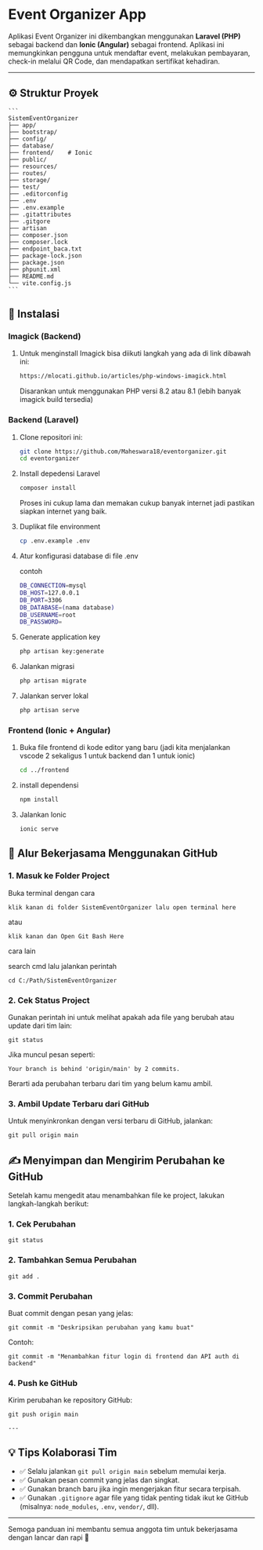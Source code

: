 # Event Organizer App

Aplikasi Event Organizer ini dikembangkan menggunakan **Laravel (PHP)** sebagai backend dan **Ionic (Angular)** sebagai frontend. Aplikasi ini memungkinkan pengguna untuk mendaftar event, melakukan pembayaran, check-in melalui QR Code, dan mendapatkan sertifikat kehadiran.

---

## ⚙️ Struktur Proyek

    ```
    SistemEventOrganizer
    ├── app/
    ├── bootstrap/
    ├── config/
    ├── database/
    ├── frontend/    # Ionic
    ├── public/
    ├── resources/
    ├── routes/
    ├── storage/
    ├── test/
    ├── .editorconfig
    ├── .env
    ├── .env.example
    ├── .gitattributes
    ├── .gitgore
    ├── artisan
    ├── composer.json
    ├── composer.lock
    ├── endpoint_baca.txt
    ├── package-lock.json
    ├── package.json
    ├── phpunit.xml
    ├── README.md
    └── vite.config.js
    ```

## 🚀 Instalasi

### Imagick (Backend)
1. Untuk menginstall Imagick bisa diikuti langkah yang ada di link dibawah ini:

    ```bash
    https://mlocati.github.io/articles/php-windows-imagick.html
    ```
    Disarankan untuk menggunakan PHP versi 8.2 atau 8.1 (lebih banyak imagick build tersedia)
### Backend (Laravel)

1. Clone repositori ini:

   ```bash
   git clone https://github.com/Maheswara18/eventorganizer.git
   cd eventorganizer
   ```

2. Install depedensi Laravel

    ```bash
    composer install
    ```
    Proses ini cukup lama dan memakan cukup banyak internet jadi pastikan siapkan internet yang baik.

3. Duplikat file environment

    ```bash
    cp .env.example .env
    ```


4. Atur konfigurasi database di file .env

    contoh
    ```bash
    DB_CONNECTION=mysql
    DB_HOST=127.0.0.1
    DB_PORT=3306
    DB_DATABASE=(nama database)
    DB_USERNAME=root
    DB_PASSWORD=
    ```

5. Generate application key

    ```bash
    php artisan key:generate
    ```

6. Jalankan migrasi

    ```bash
    php artisan migrate
    ```

7. Jalankan server lokal

    ```bash
    php artisan serve
    ```

### Frontend (Ionic + Angular)

1. Buka file frontend di kode editor yang baru (jadi kita menjalankan vscode 2 sekaligus 1 untuk backend dan 1 untuk ionic)

    ```bash
    cd ../frontend
    ```

2. install dependensi

    ```bash
    npm install
    ```

3. Jalankan Ionic

    ```bash
    ionic serve
    ```


## 🔄 Alur Bekerjasama Menggunakan GitHub

### 1. Masuk ke Folder Project

Buka terminal dengan cara

    klik kanan di folder SistemEventOrganizer lalu open terminal here

atau

    klik kanan dan Open Git Bash Here

cara lain

search cmd lalu jalankan perintah

    cd C:/Path/SistemEventOrganizer


### 2. Cek Status Project

Gunakan perintah ini untuk melihat apakah ada file yang berubah atau update dari tim lain:

    git status


Jika muncul pesan seperti:

    Your branch is behind 'origin/main' by 2 commits.

Berarti ada perubahan terbaru dari tim yang belum kamu ambil.

### 3. Ambil Update Terbaru dari GitHub

Untuk menyinkronkan dengan versi terbaru di GitHub, jalankan:

    git pull origin main

## ✍️ Menyimpan dan Mengirim Perubahan ke GitHub

Setelah kamu mengedit atau menambahkan file ke project, lakukan langkah-langkah berikut:

### 1. Cek Perubahan

    git status

### 2. Tambahkan Semua Perubahan

    git add .

### 3. Commit Perubahan

Buat commit dengan pesan yang jelas:

    git commit -m "Deskripsikan perubahan yang kamu buat"

Contoh:

    git commit -m "Menambahkan fitur login di frontend dan API auth di backend"

### 4. Push ke GitHub

Kirim perubahan ke repository GitHub:

    git push origin main

    ---

## 💡 Tips Kolaborasi Tim

- ✅ Selalu jalankan `git pull origin main` sebelum memulai kerja.
- ✅ Gunakan pesan commit yang jelas dan singkat.
- ✅ Gunakan branch baru jika ingin mengerjakan fitur secara terpisah.
- ✅ Gunakan `.gitignore` agar file yang tidak penting tidak ikut ke GitHub (misalnya: `node_modules`, `.env`, `vendor/`, dll).

---

Semoga panduan ini membantu semua anggota tim untuk bekerjasama dengan lancar dan rapi 🚀